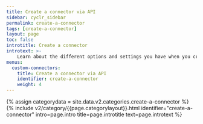```yaml
---
title: Create a connector via API
sidebar: cyclr_sidebar
permalink: create-a-connector
tags: [create-a-connector]
layout: page
toc: false
introtitle: Create a connector
introtext: >-
    Learn about the different options and settings you have when you create a custom connector.
menus:
  custom-connectors:
    title: Create a connector via API
    identifier: create-a-connector
    weight: 4
---
```

{% assign categorydata = site.data.v2.categories.create-a-connector %}
{% include v2/category/{{page.categorylayout}}.html identifier="create-a-connector" intro=page.intro title=page.introtitle text=page.introtext %}
